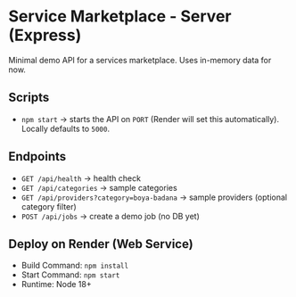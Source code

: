 # Service Marketplace - Server (Express)

Minimal demo API for a services marketplace. Uses in-memory data for now.

## Scripts
- `npm start` → starts the API on `PORT` (Render will set this automatically). Locally defaults to `5000`.

## Endpoints
- `GET /api/health` → health check
- `GET /api/categories` → sample categories
- `GET /api/providers?category=boya-badana` → sample providers (optional category filter)
- `POST /api/jobs` → create a demo job (no DB yet)

## Deploy on Render (Web Service)
- Build Command: `npm install`
- Start Command: `npm start`
- Runtime: Node 18+
